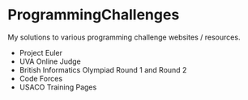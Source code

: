 # ProgrammingChallenges
My solutions to various programming challenge websites / resources.

- Project Euler
- UVA Online Judge
- British Informatics Olympiad Round 1 and Round 2
- Code Forces
- USACO Training Pages
